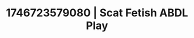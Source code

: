 ---
categories:
- AI-generated
- Intimate moaning
- Erotic dreamscape
- Midnight surrender
- Gender-fluid lovers
- Sensual choreography
- ASMR
- Cosplay
image: /assets/images/1746723579080.jpg
layout: post
seo:
  description: Featured content with exclusive Scat Fetish, ABDL Play. HD images available.
  keywords: Scat Fetish, ABDL Play
  og_image: /assets/images/1746723579080.jpg
  schema_type: VisualArtwork
tags:
- '#1746723579080'
- Scat Fetish
- ABDL Play
title: 1746723579080 | Scat Fetish ABDL Play
---